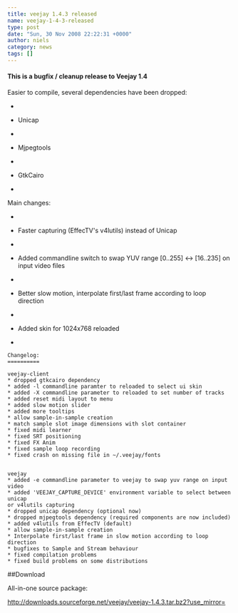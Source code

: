 ```yaml
---
title: veejay 1.4.3 released
name: veejay-1-4-3-released
type: post
date: "Sun, 30 Nov 2008 22:22:31 +0000"
author: niels
category: news
tags: []
---
```

#### This is a bugfix / cleanup release to Veejay 1.4  


Easier to compile, several dependencies have been dropped:  


*     

*   Unicap
*     

*   Mjpegtools
*     

*   GtkCairo
*     


Main changes:  


*     

*   Faster capturing (EffecTV's v4lutils) instead of Unicap
*     

*   Added commandline switch to swap YUV range [0..255] <-> [16..235] on input video files
*     

*   Better slow motion, interpolate first/last frame according to loop direction
*     

*   Added skin for 1024x768 reloaded
*     


    Changelog:  
    ==========  

    veejay-client  
    * dropped gtkcairo dependency  
    * added -l commandline paramter to reloaded to select ui skin  
    * added -X commandline parameter to reloaded to set number of tracks  
    * added reset midi layout to menu  
    * added slow motion slider  
    * added more tooltips  
    * allow sample-in-sample creation  
    * match sample slot image dimensions with slot container  
    * fixed midi learner  
    * fixed SRT positioning  
    * fixed FX Anim  
    * fixed sample loop recording  
    * fixed crash on missing file in ~/.veejay/fonts  


    veejay  
    * added -e commandline parameter to veejay to swap yuv range on input video  
    * added 'VEEJAY_CAPTURE_DEVICE' environment variable to select between unicap  
    or v4lutils capturing  
    * dropped unicap dependency (optional now)  
    * dropped mjpegtools dependency (required components are now included)  
    * added v4lutils from EffecTV (default)  
    * allow sample-in-sample creation  
    * Interpolate first/last frame in slow motion according to loop direction  
    * bugfixes to Sample and Stream behaviour  
    * fixed compilation problems  
    * fixed build problems on some distributions  


##Download  

All-in-one source package:  

<http://downloads.sourceforge.net/veejay/veejay-1.4.3.tar.bz2?use_mirror=>